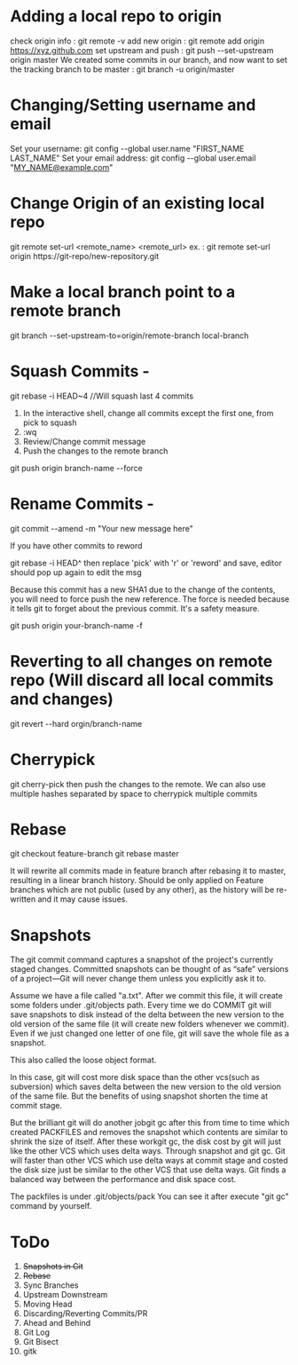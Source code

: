 # Adding a local repo to origin
check origin info : git remote -v
add new origin : git remote add origin https://xyz.github.com
set upstream and push : git push --set-upstream origin master
We created some commits in our branch, and now want to set the tracking branch to be master : git branch -u origin/master


# Changing/Setting username and email
Set your username: git config --global user.name "FIRST_NAME LAST_NAME"
Set your email address: git config --global user.email "MY_NAME@example.com"

# Change Origin of an existing local repo
git remote set-url <remote_name> <remote_url>
ex. : git remote set-url origin https://git-repo/new-repository.git

# Make a local branch point to a remote branch
git branch --set-upstream-to=origin/remote-branch local-branch

# Squash Commits -

git rebase -i HEAD~4  //Will squash last 4 commits

1. In the interactive shell, change all commits except the first one, from pick to squash
2. :wq
3. Review/Change commit message
4. Push the changes to the remote branch

git push origin branch-name --force


# Rename Commits - 
git commit --amend -m "Your new message here"

If you have other commits to reword

git rebase -i HEAD^
then replace 'pick' with 'r' or 'reword' and save, editor should pop up again to edit the msg

Because this commit has a new SHA1 due to the change of the contents, you will need to force push the new reference. The force is needed because it tells git to forget about the previous commit. It's a safety measure.

git push origin your-branch-name -f

# Reverting to all changes on remote repo (Will discard all local commits and changes)
git revert --hard orgin/branch-name

# Cherrypick
git cherry-pick <commit-hash>
then push the changes to the remote. We can also use multiple hashes separated by space to cherrypick multiple commits

# Rebase
git checkout feature-branch
git rebase master

It will rewrite all commits made in feature branch after rebasing it to master, resulting in a linear branch history.
Should be only applied on Feature branches which are not public (used by any other), as the history will be re-written and it may cause issues.
  
# Snapshots
The git commit command captures a snapshot of the project's currently staged changes. Committed snapshots can be thought of as “safe” versions of a project—Git will never change them unless you explicitly ask it to. 
  
Assume we have a file called "a.txt". After we commit this file, it will create some folders under .git/objects path. Every time we do COMMIT git will save snapshots to disk instead of the delta between the new version to the old version of the same file (it will create new folders whenever we commit). Even if we just changed one letter of one file, git will save the whole file as a snapshot.

This also called the loose object format.
  
In this case, git will cost more disk space than the other vcs(such as subversion) which saves delta between the new version to the old version of the same file. But the benefits of using snapshot shorten the time at commit stage.

But the brilliant git will do another jobgit gc after this from time to time which created PACKFILES and removes the snapshot which contents are similar to shrink the size of itself. After these workgit gc, the disk cost by git will just like the other VCS which uses delta ways.
Through snapshot and git gc. Git will faster than other VCS which use delta ways at commit stage and costed the disk size just be similar to the other VCS that use delta ways.
Git finds a balanced way between the performance and disk space cost.

The packfiles is under .git/objects/pack
You can see it after execute "git gc" command by yourself.

# ToDo
1. ~~Snapshots in Git~~
2. ~~Rebase~~
3. Sync Branches
4. Upstream Downstream
5. Moving Head
6. Discarding/Reverting Commits/PR
7. Ahead and Behind
8. Git Log
9. Git Bisect
10. gitk
